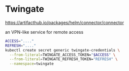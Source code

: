 # Twingate
https://artifacthub.io/packages/helm/connector/connector

an VPN-like service for remote access

```bash
ACCESS="...."
REFRESH="...."
kubectl create secret generic twingate-credentials \
  --from-literal=TWINGATE_ACCESS_TOKEN="$ACCESS" \
  --from-literal=TWINGATE_REFRESH_TOKEN="REFRESH" \
  --namespace=twingate
```
